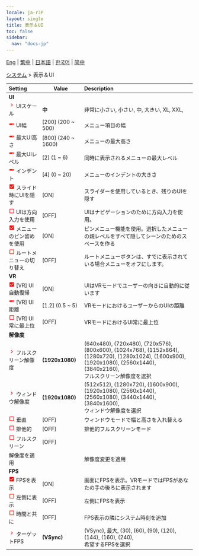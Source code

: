 ```yaml
---
locale: ja-rJP
layout: single
title: 表示＆UI
toc: false
sidebar:
  nav: "docs-jp"
---
```

[Eng](/dancexr/menu/2025.4/system/screen) | [繁中](/tw/dancexr/menu/2025.4/system/screen) | [日本語](/jp/dancexr/menu/2025.4/system/screen) | [한국어](/kr/dancexr/menu/2025.4/system/screen) | [简中](/zh/dancexr/menu/2025.4/system/screen)

[システム](../menu#システム) > 表示＆UI



| Setting | Value | Description |
| :--- | --- | :--- |
|  <b>UI</b></nobr>|| 
| <img src="/images/icon/ic_chevron.png" alt="chevron icon"/> UIスケール</nobr>| **中** | 非常に小さい, 小さい, 中, 大きい, XL, XXL,  |
| <img src="/images/icon/ic_slider.png" alt="slider icon"/> UI幅</nobr>| [200] (200 ~ 500) | メニュー項目の幅
| <img src="/images/icon/ic_slider.png" alt="slider icon"/> 最大UI高さ</nobr>| [800] (240 ~ 1600) | メニューの最大高さ
| <img src="/images/icon/ic_slider.png" alt="slider icon"/> 最大UIレベル</nobr>| [2] (1 ~ 6) | 同時に表示されるメニューの最大レベル
| <img src="/images/icon/ic_slider.png" alt="slider icon"/> インデント</nobr>| [4] (0 ~ 20) | メニューのインデントの大きさ
| <img src="/images/icon/ic_check_on.png" alt="check on icon"/> スライド時にUIを隠す</nobr>| [ON] | スライダーを使用しているとき、残りのUIを隠す
| <img src="/images/icon/ic_check_off.png" alt="check off icon"/> UIは方向入力を使用</nobr>| [OFF] | UIはナビゲーションのために方向入力を使用。
| <img src="/images/icon/ic_check_on.png" alt="check on icon"/> メニューのピン留めを使用</nobr>| [ON] | ピンメニュー機能を使用。選択したメニューの親レベルをすべて隠してシーンのためのスペースを作る
| <img src="/images/icon/ic_check_off.png" alt="check off icon"/> ルートメニューの切り替え</nobr>| [OFF] | ルートメニューボタンは、すでに表示されている場合メニューをオフにします。
|  <b>VR</b></nobr>|| 
| <img src="/images/icon/ic_check_on.png" alt="check on icon"/> [VR] UI自動復帰</nobr>| [ON] | UIはVRモードでユーザーの向きに自動的に従います
| <img src="/images/icon/ic_slider.png" alt="slider icon"/> [VR] UI距離</nobr>| [1.2] (0.5 ~ 5) | VRモードにおけるユーザーからのUIの距離
| <img src="/images/icon/ic_check_off.png" alt="check off icon"/> [VR] UI常に最上位</nobr>| [OFF] | VRモードにおけるUI常に最上位
|  <b>解像度</b></nobr>|| 
| <img src="/images/icon/ic_chevron.png" alt="chevron icon"/> フルスクリーン解像度</nobr>| **(1920x1080)** | (640x480), (720x480), (720x576), (800x600), (1024x768), (1152x864), (1280x720), (1280x1024), (1600x900), (1920x1080), (2560x1440), (3840x2160), <br/>フルスクリーン解像度を選択 |
| <img src="/images/icon/ic_chevron.png" alt="chevron icon"/> ウィンドウ解像度</nobr>| **(1920x1080)** | (512x512), (1280x720), (1600x900), (1920x1080), (2560x1440), (2560x1080), (3440x1440), (3840x1600), <br/>ウィンドウ解像度を選択 |
| <img src="/images/icon/ic_check_off.png" alt="check off icon"/> 垂直</nobr>| [OFF] | ウィンドウモードで幅と高さを入れ替える
| <img src="/images/icon/ic_check_off.png" alt="check off icon"/> 排他的</nobr>| [OFF] | 排他的フルスクリーンモード
| <img src="/images/icon/ic_check_off.png" alt="check off icon"/> フルスクリーン</nobr>| [OFF] | 
|  解像度を適用</nobr>|| 解像度変更を適用
|  <b>FPS</b></nobr>|| 
| <img src="/images/icon/ic_check_on.png" alt="check on icon"/> FPSを表示</nobr>| [ON] | 画面にFPSを表示。VRモードではFPSがあなたの手の後ろに表示されます
| <img src="/images/icon/ic_check_off.png" alt="check off icon"/> 左側に表示</nobr>| [OFF] | 左側にFPSを表示
| <img src="/images/icon/ic_check_off.png" alt="check off icon"/> 時間と共に</nobr>| [OFF] | FPS表示の隣にシステム時刻を追加
| <img src="/images/icon/ic_chevron.png" alt="chevron icon"/> ターゲットFPS</nobr>| **(VSync)** | (VSync), 最大, (30), (60), (90), (120), (144), (160), (240), <br/>希望するFPSを選択 |
